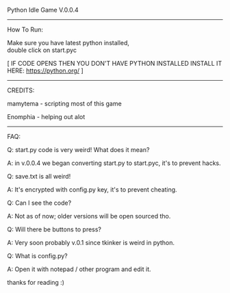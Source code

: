 Python Idle Game V.0.0.4

---

How To Run:

Make sure you have latest python installed, 		
double click on start.pyc

[ IF CODE OPENS THEN YOU DON'T HAVE PYTHON INSTALLED INSTALL IT HERE: https://python.org/ ]   
	
---
	
CREDITS:

mamytema - scripting most of this game

Enomphia - helping out alot

---
FAQ:

Q: start.py code is very weird! What does it mean?

A: in v.0.0.4 we began converting start.py to start.pyc, it's to prevent hacks.

Q: save.txt is all weird!

A: It's encrypted with config.py key, it's to prevent cheating.

Q: Can I see the code?

A: Not as of now; older versions will be open sourced tho.

Q: Will there be buttons to press?

A: Very soon probably v.0.1 since tkinker is weird in python.

Q: What is config.py?

A: Open it with notepad / other program and edit it.

thanks for reading :)

